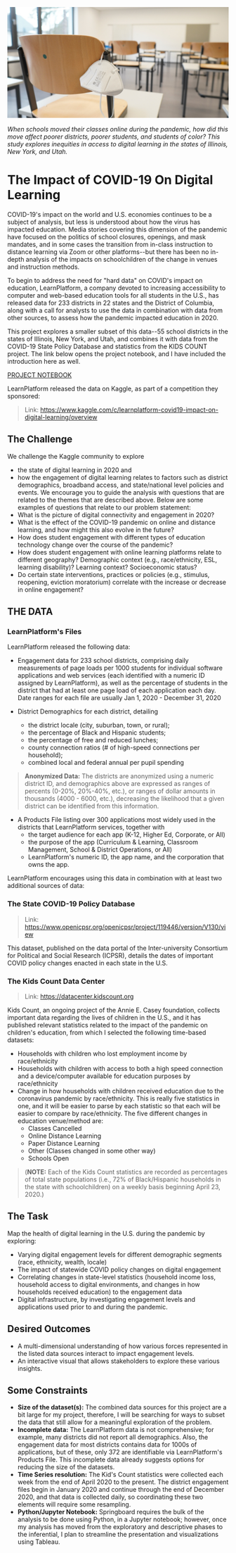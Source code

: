 ![cover](https://github.com/jshuffield6772/digital-access/blob/main/images/primage.jpeg)

_When schools moved their classes online during the pandemic, how did this move affect poorer districts, poorer students, and students of color? This study explores inequities in access to digital learning in the states of Illinois, New York, and Utah._

# The Impact of COVID-19 On Digital Learning
COVID-19's impact on the world and U.S. economies continues to be a subject of analysis, but less is understood about how the virus has impacted education. Media stories covering this dimension of the pandemic have focused on the politics of school closures, openings, and mask mandates, and in some cases the transition from in-class instruction to distance learning via Zoom or other platforms--but there has been no in-depth analysis of the impacts on schoolchildren of the change in venues and instruction methods.

To begin to address the need for "hard data" on COVID's impact on education, LearnPlatform, a company devoted to increasing accessibility to computer and web-based education tools for all students in the U.S., has released data for 233 districts in 22 states and the District of Columbia, along with a call for analysts to use the data in combination with data from other sources, to assess how the pandemic impacted education in 2020.

This project explores a smaller subset of this data--55 school districts in the states of Illinois, New York, and Utah, and combines it with data from the COVID-19 State Policy Database and statistics from the KIDS COUNT project.  The link below opens the project notebook, and I have included the introduction here as well.  

[PROJECT NOTEBOOK](https://colab.research.google.com/github/jshuffield6772/digital-access/blob/main/Impact-of-COVID-on-digital-access.ipynb)

LearnPlatform released the data on Kaggle, as part of a competition they sponsored:
> Link: https://www.kaggle.com/c/learnplatform-covid19-impact-on-digital-learning/overview


## The Challenge
We challenge the Kaggle community to explore
- the state of digital learning in 2020 and
- how the engagement of digital learning relates to factors such as district demographics, broadband access, and state/national level policies and events.
We encourage you to guide the analysis with questions that are related to the themes that are described above. Below are some examples of questions that relate to our problem statement:
- What is the picture of digital connectivity and engagement in 2020?
- What is the effect of the COVID-19 pandemic on online and distance learning, and how might this also evolve in the future?
- How does student engagement with different types of education technology change over the course of the pandemic?
- How does student engagement with online learning platforms relate to different geography? Demographic context (e.g., race/ethnicity, ESL, learning disability)? Learning context? Socioeconomic status?
- Do certain state interventions, practices or policies (e.g., stimulus, reopening, eviction moratorium) correlate with the increase or decrease in online engagement?
## THE DATA
### LearnPlatform's Files
LearnPlatform released the following data:
- Engagement data for 233 school districts, comprising daily measurements of page loads per 1000 students for individual software applications and web services (each identified with a numeric ID assigned by LearnPlatform), as well as the percentage of students in the district that had at least one page load of each application each day. Date ranges for each file are usually Jan 1, 2020 - December 31, 2020

- District Demographics for each district, detailing
  - the district locale (city, suburban, town, or rural);
  - the percentage of Black and Hispanic students;
  - the percentage of free and reduced lunches;
  - county connection ratios (# of high-speed connections per household);
  - combined local and federal annual per pupil spending
> **Anonymized Data:** The districts are anonymized using a numeric district ID, and demographics above are expressed as ranges of percents (0-20%, 20%-40%, etc.), or ranges of dollar amounts in thousands (4000 - 6000, etc.), decreasing the likelihood that a given district can be identified from this information.

- A Products File listing over 300 applications most widely used in the districts that LearnPlatform services, together with
  - the target audience for each app (K-12, Higher Ed, Corporate, or All)
  - the purpose of the app (Curriculum & Learning, Classroom Management, School & District Operations, or All)
  - LearnPlatform's numeric ID, the app name, and the corporation that owns the app.
 
LearnPlatform encourages using this data in combination with at least two additional sources of data:
### The State COVID-19 Policy Database
> Link: https://www.openicpsr.org/openicpsr/project/119446/version/V130/view
> 
This dataset, published on the data portal of the Inter-university Consortium for Political and Social Research (ICPSR), details the dates of important COVID policy changes enacted in each state in the U.S.

### The Kids Count Data Center
> Link: https://datacenter.kidscount.org

Kids Count, an ongoing project of the Annie E. Casey foundation, collects important data regarding the lives of children in the U.S., and it has published relevant statistics related to the impact of the pandemic on children's education, from which I selected the following time-based datasets:
- Households with children who lost employment income by race/ethnicity
- Households with children with access to both a high speed connection and a device/computer available for education purposes by race/ethnicity
- Change in how households with children received education due to the coronavirus pandemic by race/ethnicity. This is really five statistics in one, and it will be easier to parse by each statistic so that each will be easier to compare by race/ethnicity. The five different changes in education venue/method are:
  - Classes Cancelled
  - Online Distance Learning
  - Paper Distance Learning
  - Other (Classes changed in some other way)
  - Schools Open

> (**NOTE:** Each of the Kids Count statistics are recorded as percentages of total state populations (i.e., 72% of Black/Hispanic households in the state with schoolchildren) on a weekly basis beginning April 23, 2020.)
## The Task
Map the health of digital learning in the U.S. during the pandemic by exploring:
- Varying digital engagement levels for different demographic segments (race, ethnicity, wealth, locale)
- The impact of statewide COVID policy changes on digital engagement
- Correlating changes in state-level statistics (household income loss, household access to digital environments, and changes in how households received education) to the engagement data
- Digital infrastructure, by investigating engagement levels and applications used prior to and during the pandemic.

## Desired Outcomes
- A multi-dimensional understanding of how various forces represented in the listed data sources interact to impact engagement levels.
- An interactive visual that allows stakeholders to explore these various insights.

## Some Constraints
- **Size of the dataset(s):** The combined data sources for this project are a bit large for my project, therefore, I will be searching for ways to subset the data that still allow for a meaningful exploration of the problem.
- **Incomplete data:** The LearnPlatform data is not comprehensive; for example, many districts did not report all demographics. Also, the engagement data for most districts contains data for 1000s of applications, but of these, only 372 are identifiable via LearnPlatform's Products File. This incomplete data already suggests options for reducing the size of the datasets.
- **Time Series resolution:** The Kid's Count statistics were collected each week from the end of April 2020 to the present. The district engagement files begin in January 2020 and continue through the end of December 2020, and that data is collected daily, so coordinating these two elements will require some resampling.
- **Python/Jupyter Notebook:** Springboard requires the bulk of the analysis to be done using Python, in a Jupyter notebook; however, once my analysis has moved from the exploratory and descriptive phases to the inferential, I plan to streamline the presentation and visualizations using Tableau.
